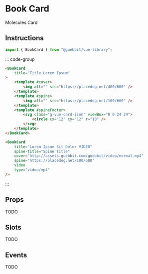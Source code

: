 # Book Card
<Badge type="tip">Molecules</Badge> <Badge type="info">Card</Badge>

## Instructions

```ts
import { BookCard } from "@guebbit/vue-library";
```

<div class="dev-section">
    <BookCard 
        title="Title Lorem Ipsum"
    >
        <template #cover>
            <img alt="" src="https://placedog.net/400/600" />
        </template>
        <template #spine>
            <img alt="" src="https://placedog.net/100/600" />
        </template>
        <template #spineFooter>
            <svg class="g-vue-card-icon" viewBox="0 0 24 24">
                <circle cx="12" cy="12" r="10" />
            </svg>
        </template>
    </BookCard>
<!--
    <BookCard 
        title="Lorem Ipsum Sit Dolor VIDEO"
        spine-title="Spine title"
        cover="http://assets.guebbit.com/guebbit/video/normal.mp4"
        spine="https://placedog.net/100/600"
        video
        type="video/mp4"
    />
-->
</div>

::: code-group
```html [Regular]
<BookCard 
    title="Title Lorem Ipsum"
>
    <template #cover>
        <img alt="" src="https://placedog.net/400/600" />
    </template>
    <template #spine>
        <img alt="" src="https://placedog.net/100/600" />
    </template>
    <template #spineFooter>
        <svg class="g-vue-card-icon" viewBox="0 0 24 24">
            <circle cx="12" cy="12" r="10" />
        </svg>
    </template>
</BookCard>
```
```html [Video]
<BookCard 
    title="Lorem Ipsum Sit Dolor VIDEO"
    spine-title="Spine title"
    cover="http://assets.guebbit.com/guebbit/video/normal.mp4"
    spine="https://placedog.net/100/600"
    video
    type="video/mp4"
/>
```
:::

## Props
TODO

## Slots
TODO

## Events
TODO

<style lang="scss">
@use "../../theme.scss";
</style>

<script setup>
import { BookCard } from '../../../src/';
</script>
